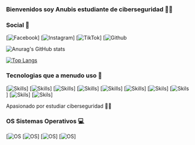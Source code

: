 ### Bienvenidos soy Anubis estudiante de ciberseguridad 🐱‍💻

### Social 🐧

[![Facebook](https://img.shields.io/badge/Facebook-1877F2?style=for-the-badge&logo=facebook&logoColor=white)]
[![Instagram](https://img.shields.io/badge/Instagram-E4405F?style=for-the-badge&logo=instagram&logoColor=white)]
[![TikTok](https://img.shields.io/badge/TikTok-000000?style=for-the-badge&logo=tiktok&logoColor=white)]
[![Github](https://img.shields.io/badge/GitHub-100000?style=for-the-badge&logo=github&logoColor=white)


![Anurag's GitHub stats](https://github-readme-stats.vercel.app/api?username=AnubisZ3ro&show_icons=true&theme=dark)

[![Top Langs](https://github-readme-stats.vercel.app/api/top-langs/?username=AnubisZ3ro)](https://github.com/anuraghazra/github-readme-stats)

### Tecnologias que a menudo uso 🤖

[![Skills](https://img.shields.io/badge/JavaScript-F7DF1E?style=for-the-badge&logo=javascript&logoColor=black)]
[![Skills](https://img.shields.io/badge/Python-3776AB?style=for-the-badge&logo=python&logoColor=white)]
[![Skills](https://img.shields.io/badge/Vue.js-35495E?style=for-the-badge&logo=vue.js&logoColor=4FC08D)]
[![Skills](https://img.shields.io/badge/C%2B%2B-00599C?style=for-the-badge&logo=c%2B%2B&logoColor=white)]
[![Skills](https://img.shields.io/badge/MySQL-00000F?style=for-the-badge&logo=mysql&logoColor=white)]
[![Skills](https://img.shields.io/badge/Node.js-43853D?style=for-the-badge&logo=node.js&logoColor=white)]
[![Skils](https://img.shields.io/badge/Java-ED8B00?style=for-the-badge&logo=java&logoColor=white)]
[![Skils](https://img.shields.io/badge/PHP-777BB4?style=for-the-badge&logo=php&logoColor=white)]
[![Skils](https://img.shields.io/badge/Django-092E20?style=for-the-badge&logo=django&logoColor=white)]
[![Skils](https://img.shields.io/badge/React-20232A?style=for-the-badge&logo=react&logoColor=61DAFB)]


Apasionado por estudiar ciberseguridad 👩‍🎓

### OS Sistemas Operativos 💻 

[![OS](https://img.shields.io/badge/Linux-FCC624?style=for-the-badge&logo=linux&logoColor=black)
[![OS](https://img.shields.io/badge/Kali_Linux-557C94?style=for-the-badge&logo=kali-linux&logoColor=white)]
[![OS](https://img.shields.io/badge/Ubuntu-E95420?style=for-the-badge&logo=ubuntu&logoColor=white)]
[![OS](https://img.shields.io/badge/Windows-0078D6?style=for-the-badge&logo=windows&logoColor=white)]
